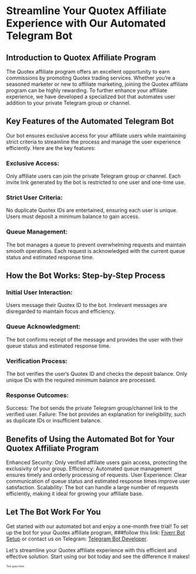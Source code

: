 # Streamline Your Quotex Affiliate Experience with Our Automated Telegram Bot
## Introduction to Quotex Affiliate Program
The Quotex affiliate program offers an excellent opportunity to earn commissions by promoting Quotex trading services. Whether you’re a seasoned marketer or new to affiliate marketing, joining the Quotex affiliate program can be highly rewarding. To further enhance your affiliate experience, we have developed a specialized bot that automates user addition to your private Telegram group or channel.

## Key Features of the Automated Telegram Bot
Our bot ensures exclusive access for your affiliate users while maintaining strict criteria to streamline the process and manage the user experience efficiently. Here are the key features:

### Exclusive Access:

Only affiliate users can join the private Telegram group or channel.
Each invite link generated by the bot is restricted to one user and one-time use.
### Strict User Criteria:

No duplicate Quotex IDs are entertained, ensuring each user is unique.
Users must deposit a minimum balance to gain access.
### Queue Management:

The bot manages a queue to prevent overwhelming requests and maintain smooth operations.
Each request is acknowledged with the current queue status and estimated response time.
## How the Bot Works: Step-by-Step Process
### Initial User Interaction:

Users message their Quotex ID to the bot.
Irrelevant messages are disregarded to maintain focus and efficiency.
### Queue Acknowledgment:

The bot confirms receipt of the message and provides the user with their queue status and estimated response time.
### Verification Process:

The bot verifies the user’s Quotex ID and checks the deposit balance.
Only unique IDs with the required minimum balance are processed.
### Response Outcomes:

Success: The bot sends the private Telegram group/channel link to the verified user.
Failure: The bot provides an explanation for ineligibility, such as duplicate IDs or insufficient balance.
## Benefits of Using the Automated Bot for Your Quotex Affiliate Program
Enhanced Security: Only verified affiliate users gain access, protecting the exclusivity of your group.
Efficiency: Automated queue management ensures timely and orderly processing of requests.
User Experience: Clear communication of queue status and estimated response times improve user satisfaction.
Scalability: The bot can handle a large number of requests efficiently, making it ideal for growing your affiliate base.
## Let The Bot Work For You
Get started with our automated bot and enjoy a one-month free trial! To set up the bot for your Quotex affiliate program, 
###follow this link: [Fiverr Bot Setup](https://www.fiverr.com/s/0yDLKr) or contact us on Telegram: [Telegram Bot Developer](https://telegram.me/tradingbot_developer).

Let's streamline your Quotex affiliate experience with this efficient and effective solution. Start using our bot today and see the difference it makes!


<span style="font-size:0.5em;">Text goes here</span>
